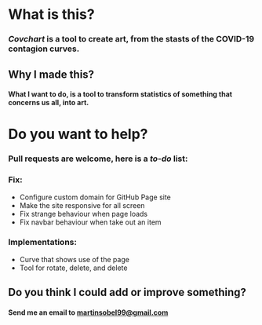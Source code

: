 # What is this?
### _Covchart_ is a tool to create art, from the stasts of the COVID-19 contagion curves.

## Why I made this?
#### What I want to do, is a tool to transform statistics of something that concerns us all, into art.

# Do you want to help?
### Pull requests are welcome, here is a *to-do* list:

### **Fix:**
- Configure custom domain for GitHub Page site
- Make the site responsive for all screen
- Fix strange behaviour when page loads
- Fix navbar behaviour when take out an item

### **Implementations:**
- Curve that shows use of the page
- Tool for rotate, delete, and delete

## Do you think I could add or improve something?
#### Send me an email to martinsobel99@gmail.com